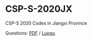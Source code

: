 # CSP-S-2020JX
CSP-S 2020 Codes in Jiangxi Province

Questions: [PDF](./questions.pdf) / [Luogu](https://www.luogu.com.cn/contest/37022)